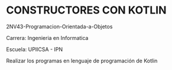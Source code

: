 # CONSTRUCTORES CON KOTLIN
2NV43-Programacion-Orientada-a-Objetos

Carrera: Ingenieria en Informatica

Escuela: UPIICSA - IPN

Realizar los programas en lenguaje de programación de Kotlin

